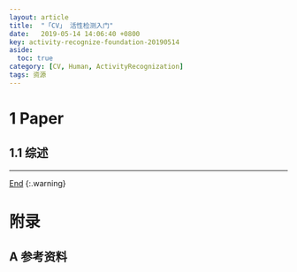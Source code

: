 ```yaml
---
layout: article
title:  "「CV」 活性检测入门"
date:   2019-05-14 14:06:40 +0800
key: activity-recognize-foundation-20190514
aside:
  toc: true
category: [CV, Human, ActivityRecognization]
tags: 资源
---
```


<!--more-->

# 1 Paper  
## 1.1 综述  


-------------------  
 [End]()
{:.warning}  


# 附录
## A 参考资料
